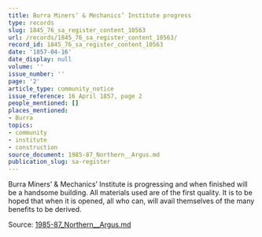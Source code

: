 ```yaml
---
title: Burra Miners’ & Mechanics’ Institute progress
type: records
slug: 1845_76_sa_register_content_10563
url: /records/1845_76_sa_register_content_10563/
record_id: 1845_76_sa_register_content_10563
date: '1857-04-16'
date_display: null
volume: ''
issue_number: ''
page: '2'
article_type: community_notice
issue_reference: 16 April 1857, page 2
people_mentioned: []
places_mentioned:
- Burra
topics:
- community
- institute
- construction
source_document: 1985-87_Northern__Argus.md
publication_slug: sa-register
---
```


Burra Miners’ & Mechanics’ Institute is progressing and when finished will be a handsome building.  All materials used are of the first quality.  It is to be hoped that when it is opened, all who can, will avail themselves of the many benefits to be derived.

Source: [1985-87_Northern__Argus.md](/downloads/markdown/1985-87_Northern__Argus.md)

